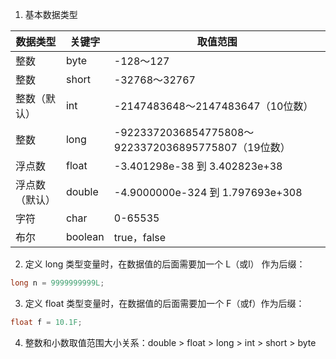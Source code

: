1. 基本数据类型

| 数据类型    | 关键字     | 取值范围                                           |
| ------- | ------- | ---------------------------------------------- |
| 整数      | byte    | -128～127                                       |
| 整数      | short   | -32768～32767                                   |
| 整数（默认）  | int     | -2147483648～2147483647（10位数）                   |
| 整数      | long    | -9223372036854775808～9223372036895775807（19位数） |
| 浮点数     | float   | -3.401298e-38 到 3.402823e+38                   |
| 浮点数（默认） | double  | -4.9000000e-324 到 1.797693e+308                |
| 字符      | char    | 0-65535                                        |
| 布尔      | boolean | true，false                                     |
2. 定义 long 类型变量时，在数据值的后面需要加一个 L（或l） 作为后缀：
```java
long n = 9999999999L;
```
3. 定义 float 类型变量时，在数据值的后面需要加一个 F（或f）作为后缀：
```java
float f = 10.1F;
```
4. 整数和小数取值范围大小关系：double > float > long > int > short > byte